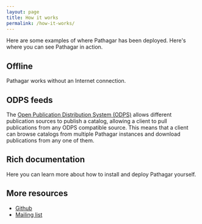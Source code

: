 ```yaml
---
layout: page
title: How it works
permalink: /how-it-works/
---
```


Here are some examples of where Pathagar has been deployed. Here's where you can
see Pathagar in action.


## Offline

Pathagar works without an Internet connection.


## ODPS feeds

The [Open Publication Distribution System (ODPS)](http://opds-spec.org/specs/)
allows different publication sources to publish a catalog, allowing a client to
pull publications from any ODPS compatible source. This means that a client can
browse catalogs from multiple Pathagar instances and download publications from
any one of them.


## Rich documentation

Here you can learn more about how to install and deploy Pathagar yourself.


## More resources

- [Github](https://github.com/pathagarbooks/pathagar)
- [Mailing list](https://mail.archive.org/cgi-bin/mailman/listinfo/pathagar)

